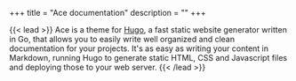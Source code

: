 +++
title = "Ace documentation"
description = ""
+++

{{< lead >}}
Ace is a theme for <a href="https://gohugo.io" target="_blank">Hugo</a>, a fast static website generator written in Go, that allows you to easily write well organized and clean documentation for your projects. It's as easy as writing your content in Markdown, running Hugo to generate static HTML, CSS and Javascript files and deploying those to your web server.
{{< /lead >}}
